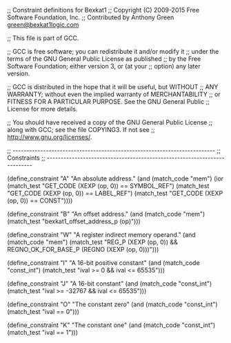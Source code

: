 ;; Constraint definitions for Bexkat1
;; Copyright (C) 2009-2015 Free Software Foundation, Inc.
;; Contributed by Anthony Green <green@bexkat1logic.com>

;; This file is part of GCC.

;; GCC is free software; you can redistribute it and/or modify it
;; under the terms of the GNU General Public License as published
;; by the Free Software Foundation; either version 3, or (at your
;; option) any later version.

;; GCC is distributed in the hope that it will be useful, but WITHOUT
;; ANY WARRANTY; without even the implied warranty of MERCHANTABILITY
;; or FITNESS FOR A PARTICULAR PURPOSE.  See the GNU General Public
;; License for more details.

;; You should have received a copy of the GNU General Public License
;; along with GCC; see the file COPYING3.  If not see
;; <http://www.gnu.org/licenses/>.

;; -------------------------------------------------------------------------
;; Constraints
;; -------------------------------------------------------------------------

(define_constraint "A"
  "An absolute address."
  (and (match_code "mem")
       (ior (match_test "GET_CODE (XEXP (op, 0)) == SYMBOL_REF")
	    (match_test "GET_CODE (XEXP (op, 0)) == LABEL_REF")
	    (match_test "GET_CODE (XEXP (op, 0)) == CONST"))))

(define_constraint "B"
  "An offset address."
  (and (match_code "mem")
       (match_test "bexkat1_offset_address_p (op)")))

(define_constraint "W"
  "A register indirect memory operand."
  (and (match_code "mem")
       (match_test "REG_P (XEXP (op, 0))
		    && REGNO_OK_FOR_BASE_P (REGNO (XEXP (op, 0)))")))

(define_constraint "I"
  "A 16-bit positive constant"
  (and (match_code "const_int")
       (match_test "ival >= 0 && ival <= 65535")))

(define_constraint "J"
  "A 16-bit constant"
  (and (match_code "const_int")
       (match_test "ival >= -32767 && ival <= 65535")))

(define_constraint "O"
  "The constant zero"
  (and (match_code "const_int")
       (match_test "ival == 0")))

(define_constraint "K"
  "The constant one"
  (and (match_code "const_int")
       (match_test "ival == 1")))

